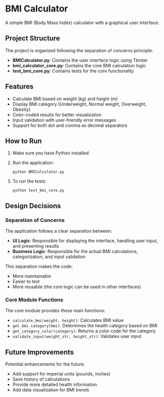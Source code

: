 # BMI Calculator

A simple BMI (Body Mass Index) calculator with a graphical user interface.

## Project Structure

The project is organized following the separation of concerns principle:

- **BMICalculator.py**: Contains the user interface logic using Tkinter
- **bmi_calculator_core.py**: Contains the core BMI calculation logic
- **test_bmi_core.py**: Contains tests for the core functionality

## Features

- Calculate BMI based on weight (kg) and height (m)
- Display BMI category (Underweight, Normal weight, Overweight, Obesity)
- Color-coded results for better visualization
- Input validation with user-friendly error messages
- Support for both dot and comma as decimal separators

## How to Run

1. Make sure you have Python installed
2. Run the application:
   ```
   python BMICalculator.py
   ```

3. To run the tests:
   ```
   python test_bmi_core.py
   ```

## Design Decisions

### Separation of Concerns

The application follows a clear separation between:

- **UI Logic**: Responsible for displaying the interface, handling user input, and presenting results
- **Business Logic**: Responsible for the actual BMI calculations, categorization, and input validation

This separation makes the code:
- More maintainable
- Easier to test
- More reusable (the core logic can be used in other interfaces)

### Core Module Functions

The core module provides these main functions:

- `calculate_bmi(weight, height)`: Calculates BMI value
- `get_bmi_category(bmi)`: Determines the health category based on BMI
- `get_category_color(category)`: Returns a color code for the category
- `validate_input(weight_str, height_str)`: Validates user input

## Future Improvements

Potential enhancements for the future:

- Add support for imperial units (pounds, inches)
- Save history of calculations
- Provide more detailed health information
- Add data visualization for BMI trends